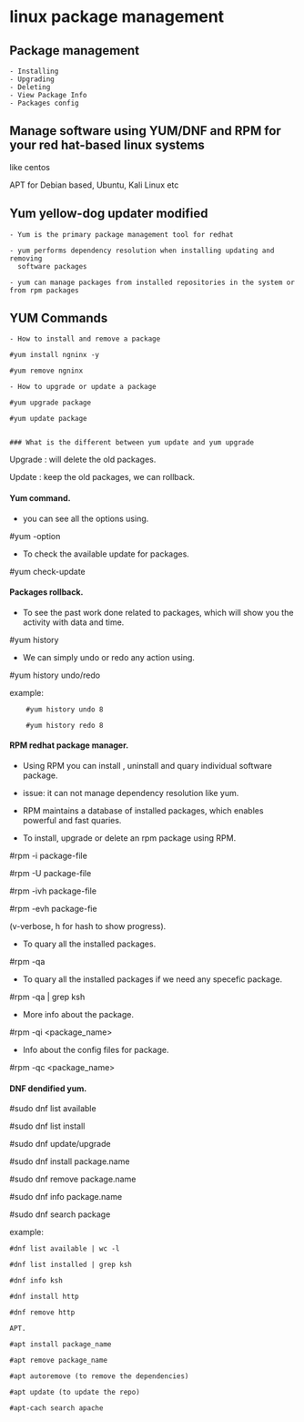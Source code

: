 
# linux package management

## Package management

	- Installing
	- Upgrading
	- Deleting
	- View Package Info
	- Packages config
	
## Manage software using YUM/DNF and RPM for your red hat-based linux systems
   like centos
   
   APT for Debian based, Ubuntu, Kali Linux etc
   
## Yum yellow-dog updater modified

	- Yum is the primary package management tool for redhat 
 
	- yum performs dependency resolution when installing updating and removing
	  software packages
	  
	- yum can manage packages from installed repositories in the system or from rpm packages

## YUM Commands 

	- How to install and remove a package
	
	#yum install ngninx -y 
 
	#yum remove ngninx
	
	- How to upgrade or update a package
	
	#yum upgrade package
 
	#yum update package
	
	
	### What is the different between yum update and yum upgrade

Upgrade : will delete the old packages.

Update : keep the old packages, we can rollback.

#### Yum command.

 - you can see all the options using.
 
 #yum -option
 
 - To check the available update for packages.
 
 #yum check-update
 
#### Packages rollback.

 - To see the past work done related to packages, which will show you the activity with data and time.
 
 #yum history
 
 - We can simply undo or redo any action using.
 
 #yum history undo/redo <id>
 
 example:
	
		#yum history undo 8
		
		#yum history redo 8
		
		
#### RPM redhat package manager.


 - Using RPM you can install , uninstall and quary individual software package.
 
 - issue: it can not manage dependency resolution like yum.
 
 - RPM maintains a database of installed packages, which enables powerful and fast quaries.
 
 
 - To install, upgrade or delete an rpm package using RPM.
 
 #rpm -i package-file
 
 #rpm -U package-file
 
 #rpm -ivh package-file
 
 #rpm -evh package-fie
 
 
 (v-verbose, h for hash to show progress).

  - To quary all the installed packages.
 
 #rpm -qa
 
 - To quary all the installed packages if we need any specefic package.
 
 #rpm -qa | grep ksh 
 
 - More info about the package.
 
 #rpm -qi <package_name>
 
 - Info about the config files for package.
 
 #rpm -qc <package_name>
 
 #### DNF dendified yum.
 
 #sudo dnf list available
 
 #sudo dnf list install
 
 #sudo dnf update/upgrade 
 
 #sudo dnf install package.name
 
 #sudo dnf remove package.name 
 
 #sudo dnf info package.name
 
 #sudo dnf search package
 
 example:
 
	#dnf list available | wc -l
	
	#dnf list installed | grep ksh
	
	#dnf info ksh
	
	#dnf install http
	
	#dnf remove http
	
	APT.
	
	#apt install package_name
	
	#apt remove package_name
	
	#apt autoremove (to remove the dependencies)
	
	#apt update (to update the repo)
	
	#apt-cach search apache
 
 
 
 
